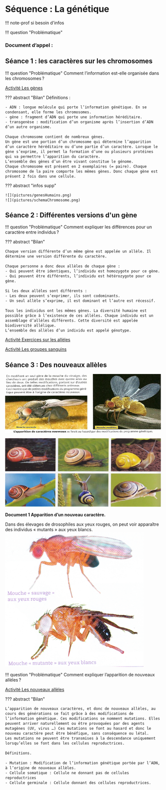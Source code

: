 # Séquence : La génétique

!!! note-prof
    si besoin d'infos


!!! question "Problématique"
    

    
### Document d’appel :



## Séance 1 : les caractères sur les chromosomes

!!! question "Problématique"
    Comment l’information est-elle organisée dans les chromosomes ?

[Activité Les gènes](../genes)




??? abstract "Bilan"
    Définitions : 

    - ADN : longue molécule qui porte l’information génétique. En se condensant, elle forme les chromosomes.
    - gène : fragment d’ADN qui porte une information héréditaire.
    - transgenèse : modification d’un organisme après l’insertion d’ADN d’un autre organisme.
    
    Chaque chromosome contient de nombreux gènes. 
    Un gène est une portion d’un chromosome qui détermine l’apparition d’un caractère héréditaire ou d’une partie d’un caractère. Lorsque le gène s’exprime, il permet la formation d’une ou plusieurs protéines qui va permettre l’apparition du caractère.
    L’ensemble des gènes d’un être vivant constitue le génome.
    Chaque chromosome est présent en 2 exemplaires (= paire). Chaque chromosome de la paire comporte les mêmes gènes. Donc chaque gène est présent 2 fois dans une cellule.


??? abstract "infos supp"

    ![](pictures/genesHumains.png)
    ![](pictures/schemaChromosome.png)




## Séance 2 : Différentes versions d'un gène

!!! question "Problématique"
    Comment expliquer les différences pour un caractère entre individus ?
    


??? abstract "Bilan"
    
    Chaque version différente d’un même gène est appelée un allèle. Il détermine une version différente du caractère.

    Chaque personne a donc deux allèles de chaque gène :
    - Qui peuvent être identiques, l’individu est homozygote pour ce gène. 
    - Qui peuvent être différents, l’individu est hétérozygote pour ce gène. 

    Si les deux allèles sont différents :
    - Les deux peuvent s’exprimer, ils sont codominants.
    - Un seul allèle s’exprime, il est dominant et l’autre est récessif.

    Tous les individus ont les mêmes gènes. La diversité humaine est possible grâce à l’existence de ces allèles. Chaque individu est un assemblage d’allèles différents. Cette diversité est appelée biodiversité allélique.
    L’ensemble des allèles d’un individu est appelé génotype.

[Activité Exercices sur les allèles](../alleles)

[Activité Les groupes sanguins](../grpSang)

<div style="page-break-after: always;"></div>

## Séance 3 : Des nouveaux allèles

![](pictures/drosoMutations.png)

![](pictures/diversiteEscargots.png)

**Document 1 Apparition d’un nouveau caractère.**

Dans des élevages de drosophiles aux yeux rouges, on peut voir apparaître des individus « mutants » aux yeux blancs.
![](pictures/drosoMutations2.png)

!!! question "Problématique"
    Comment expliquer l’apparition de nouveaux allèles ?

[Activité Les nouveaux allèles](../mutations)


??? abstract "Bilan"

    L’apparition de nouveaux caractères, et donc de nouveaux allèles, au cours des générations se fait grâce à des modifications de l’information génétique. Ces modifications se nomment mutations. Elles peuvent arriver naturellement ou être provoquées par des agents mutagènes (UV, virus …) Ces mutations se font au hasard et donc le nouveau caractère peut être bénéfique, sans conséquence ou létal.
    Les mutations ne peuvent être transmises à la descendance uniquement lorsqu’elles se font dans les cellules reproductrices.

    Définitions.

    - Mutation : Modification de l’information génétique portée par l’ADN, à l’origine de nouveaux allèles.
    - Cellule somatique : Cellule ne donnant pas de cellules reproductrices
    - Cellule germinale : Cellule donnant des cellules reproductrices.